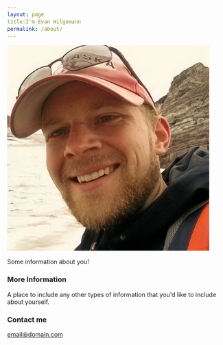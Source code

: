 ```yaml
---
layout: page
title:I'm Evan Hilgemann
permalink: /about/
---
```


![image](images/Evan.jpg)


Some information about you!

### More Information

A place to include any other types of information that you'd like to include about yourself.

### Contact me

[email@domain.com](mailto:email@domain.com)